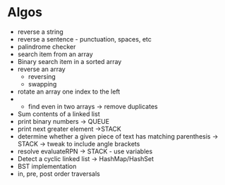 # Algos
 - reverse a string
 - reverse a sentence - punctuation, spaces, etc
 - palindrome checker
 - search item from an array
 - Binary search item in a sorted array
 - reverse an array
   - reversing
   - swapping
 - rotate an array one index to the left
 - - find even in two arrays -> remove duplicates
 - Sum contents of a linked list
 - print binary numbers -> QUEUE
 - print next greater element ->STACK
 - determine whether a given piece of text has matching parenthesis -> STACK -> tweak to include angle brackets
 - resolve evaluateRPN -> STACK - use variables
 -  Detect a cyclic linked list -> HashMap/HashSet
 - BST implementation
 - in, pre, post order traversals